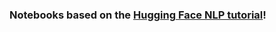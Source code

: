 ### Notebooks based on the [Hugging Face NLP tutorial](https://huggingface.co/learn/nlp-course/chapter1/1)!